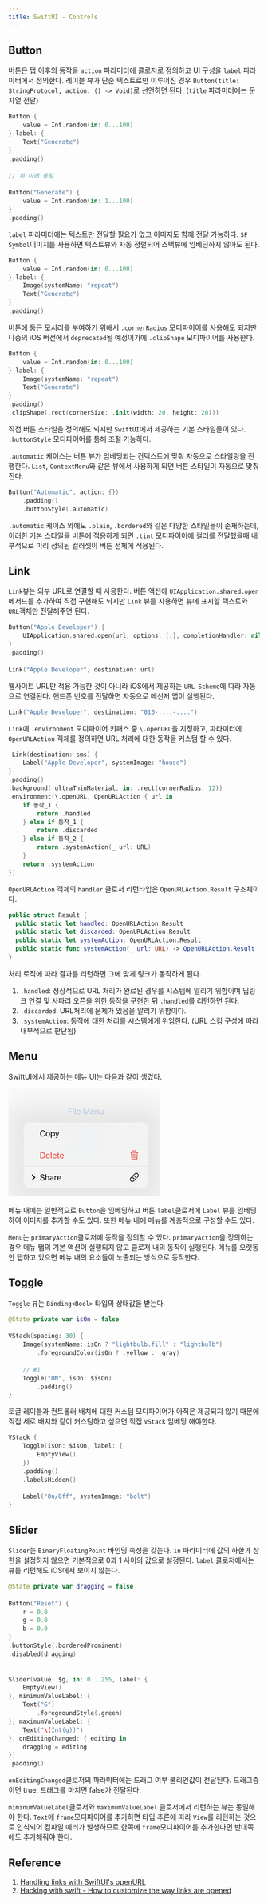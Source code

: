 ```yaml
---
title: SwiftUI - Controls
---
```


## Button

버튼은 탭 이후의 동작을 `action` 파라미터에 클로저로 정의하고 UI 구성을 `label` 파라미터에서 정의한다. 레이블 뷰가 단순 텍스트로만 이루어진 경우 `Button(title: StringProtocol, action: () -> Void)`로 선언하면 된다. (`title` 파라미터에는 문자열 전달)

```swift
Button {
    value = Int.random(in: 0...100)
} label: {
    Text("Generate")
}
.padding()

// 위 아래 동일

Button("Generate") {
    value = Int.random(in: 1...100)
}
.padding()
```

`label` 파라미터에는 텍스트만 전달할 필요가 없고 이미지도 함께 전달 가능하다. `SF Symbol`이미지를 사용하면 텍스트뷰와 자동 정렬되어 스택뷰에 임베딩하지 않아도 된다.

```swift
Button {
    value = Int.random(in: 0...100)
} label: {
    Image(systemName: "repeat")
    Text("Generate")
}
.padding()
```

버튼에 둥근 모서리를 부여하기 위해서 `.cornerRadius` 모디파이어를 사용해도 되지만 나중의 iOS 버전에서 `deprecated`될 예정이기에 `.clipShape` 모디파이어를 사용한다.

```swift
Button {
    value = Int.random(in: 0...100)
} label: {
    Image(systemName: "repeat")
    Text("Generate")
}
.padding()
.clipShape(.rect(cornerSize: .init(width: 20, height: 20)))
```

직접 버튼 스타일을 정의해도 되지만 `SwiftUI`에서 제공하는 기본 스타일들이 있다. `.buttonStyle` 모디파이어를 통해 조절 가능하다.

`.automatic` 케이스는 버튼 뷰가 임베딩되는 컨텍스트에 맞춰 자동으로 스타일링을 진행한다. `List`, `ContextMenu`와 같은 뷰에서 사용하게 되면 버튼 스타일이 자동으로 맞춰진다.

```swift
Button("Automatic", action: {})
    .padding()
    .buttonStyle(.automatic)
```

`.automatic` 케이스 외에도 `.plain`, `.bordered`와 같은 다양한 스타일들이 존재하는데, 이러한 기본 스타일을 버튼에 적용하게 되면 `.tint` 모디파이어에 컬러를 전달했을때 내부적으로 미리 정의된 컬러셋이 버튼 전체에 적용된다.

## Link

`Link`뷰는 외부 URL로 연결할 때 사용한다. 버튼 액션에 `UIApplication.shared.open` 메서드를 추가하여 직접 구현해도 되지만 `Link` 뷰를 사용하면 뷰에 표시할 텍스트와 `URL`객체만 전달해주면 된다.

```swift
Button("Apple Developer") {
    UIApplication.shared.open(url, options: [:], completionHandler: nil)
}
.padding()

Link("Apple Developer", destination: url)
```

웹사이트 URL만 적용 가능한 것이 아니라 iOS에서 제공하는 `URL Scheme`에 따라 자동으로 연결된다. 핸드폰 번호를 전달하면 자동으로 메신저 앱이 실행된다.

```swift
Link("Apple Developer", destination: "010-....-....")
```

`Link`에 `.environment` 모디파이어 키패스 중 `\.openURL`을 지정하고, 파라미터에 `OpenURLAction` 객체를 정의하면 URL 처리에 대한 동작을 커스텀 할 수 있다.

```swift
 Link(destination: sms) {
    Label("Apple Developer", systemImage: "house")
}
.padding()
.background(.ultraThinMaterial, in: .rect(cornerRadius: 12))
.environment(\.openURL, OpenURLAction { url in
    if 동작_1 {
        return .handled
    } else if 동작_1 {
        return .discarded
    } else if 동작_2 {
        return .systemAction(_ url: URL)
    }
    return .systemAction
})
```

`OpenURLAction` 객체의 `handler` 클로저 리턴타입은 `OpenURLAction.Result` 구조체이다.

```swift
public struct Result {
  public static let handled: OpenURLAction.Result
  public static let discarded: OpenURLAction.Result
  public static let systemAction: OpenURLAction.Result
  public static func systemAction(_ url: URL) -> OpenURLAction.Result
}
```

처리 로직에 따라 결과를 리턴하면 그에 맞게 링크가 동작하게 된다.

1. `.handled`: 정상적으로 URL 처리가 완료된 경우를 시스템에 알리기 위함이며 딥링크 연결 및 사파리 오픈을 위한 동작을 구현한 뒤 `.handled`를 리턴하면 된다.
2. `.discarded`: URL처리에 문제가 있음을 알리기 위함이다.
3. `.systemAction`: 동작에 대한 처리를 시스템에게 위임한다. (URL 스킴 구성에 따라 내부적으로 판단됨)

## Menu

SwiftUI에서 제공하는 메뉴 UI는 다음과 같이 생겼다.

![6-1](../.vuepress/assets/swiftui/6-1.png)

메뉴 내에는 일반적으로 `Button`을 임베딩하고 버튼 `label`클로저에 `Label` 뷰를 임베딩하여 이미지를 추가할 수도 있다. 또한 메뉴 내에 메뉴를 계층적으로 구성할 수도 있다.

`Menu`는 `primaryAction`클로저에 동작을 정의할 수 있다. `primaryAction`을 정의하는 경우 메뉴 탭의 기본 액션이 실행되지 않고 클로저 내의 동작이 실행된다. 메뉴를 오랫동안 탭하고 있으면 메뉴 내의 요소들이 노출되는 방식으로 동작한다.

## Toggle

`Toggle` 뷰는 `Binding<Bool>` 타입의 상태값을 받는다.

```swift
@State private var isOn = false

VStack(spacing: 30) {
    Image(systemName: isOn ? "lightbulb.fill" : "lightbulb")
        .foregroundColor(isOn ? .yellow : .gray)

    // #1
    Toggle("ON", isOn: $isOn)
        .padding()
}
```

토글 레이블과 컨트롤러 배치에 대한 커스텀 모디파이어가 아직은 제공되지 않기 때문에 직접 세로 배치와 같이 커스텀하고 싶으면 직접 `VStack` 임베딩 해야한다.

```swift
VStack {
    Toggle(isOn: $isOn, label: {
        EmptyView()
    })
    .padding()
    .labelsHidden()

    Label("On/Off", systemImage: "bolt")
}
```

## Slider

`Slider`는 `BinaryFloatingPoint` 바인딩 속성을 갖는다. `in` 파라미터에 값의 하한과 상한을 설정하지 않으면 기본적으로 0과 1 사이의 값으로 설정된다. `label` 클로저에서는 뷰를 리턴해도 iOS에서 보이지 않는다.

```swift
@State private var dragging = false

Button("Reset") {
    r = 0.0
    g = 0.0
    b = 0.0
}
.buttonStyle(.borderedProminent)
.disabled(dragging)


Slider(value: $g, in: 0...255, label: {
    EmptyView()
}, minimumValueLabel: {
    Text("G")
        .foregroundStyle(.green)
}, maximumValueLabel: {
    Text("\(Int(g))")
}, onEditingChanged: { editing in
    dragging = editing
})
.padding()
```

`onEditingChanged`클로저의 파라미터에는 드래그 여부 불리언값이 전달된다. 드래그중이면 true, 드래그를 마치면 false가 전달된다.

`miminumValueLabel`클로저와 `maximumValueLabel` 클로저에서 리턴하는 뷰는 동일해야 한다. `Text`에 `frame`모디파이어를 추가하면 타입 추론에 따라 `View`를 리턴하는 것으로 인식되어 컴파일 에러가 발생하므로 한쪽에 `frame`모디파이어를 추가한다면 반대쪽에도 추가해줘야 한다.

## Reference

1. [Handling links with SwiftUI's openURL](https://www.fivestars.blog/articles/openurl-openurlaction/)
2. [Hacking with swift - How to customize the way links are opened](https://www.hackingwithswift.com/quick-start/swiftui/how-to-customize-the-way-links-are-opened)
